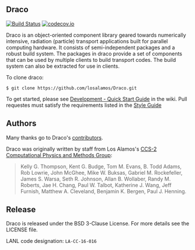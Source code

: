 Draco
----------------

[![Build Status](https://travis-ci.org/losalamos/Draco.svg?branch=develop)](https://travis-ci.org/losalamos/Draco)
[![codecov.io](https://codecov.io/github/losalamos/Draco/coverage.svg?branch=develop)](https://codecov.io/github/losalamos/Draco/branch/develop)

Draco is an object-oriented component library geared towards
numerically intensive, radiation (particle) transport applications
built for parallel computing hardware.  It consists of
semi-independent packages and a robust build system.  The packages in
draco provide a set of components that can be used by multiple clients
to build transport codes.  The build system can also be extracted for
use in clients.

To clone draco:

    $ git clone https://github.com/losalamos/Draco.git

To get started, please see [Development - Quick Start Guide](https://github.com/losalamos/Draco/wiki/Development---Quick-Start) in the wiki.  Pull requestes must satisfy the requirements listed in the [Style Guide](https://github.com/losalamos/Draco/wiki/Style-Guide)

Authors
----------------
Many thanks go to Draco's [contributors](https://github.com/losalamos/Draco/graphs/contributors).

Draco was originally written by staff from Los Alamos's [CCS-2 Computational Physics and Methods Group](http://www.lanl.gov/org/padste/adtsc/computer-computational-statistical-sciences/computational-physics-methods/index.php):

> Kelly G. Thompson, Kent G. Budge, Tom M. Evans, B. Todd Adams,
> Rob Lowrie, John McGhee, Mike W. Buksas, Gabriel M. Rockefeller,
> James S. Warsa, Seth R. Johnson, Allan B. Wollaber, Randy M. Roberts,
> Jae H. Chang, Paul W. Talbot, Katherine J. Wang, Jeff Furnish,
> Matthew A. Cleveland, Benjamin K. Bergen, Paul J. Henning.

Release
----------------

Draco is released under the BSD 3-Clause License. For more details see the
LICENSE file.

LANL code designation: `LA-CC-16-016`
